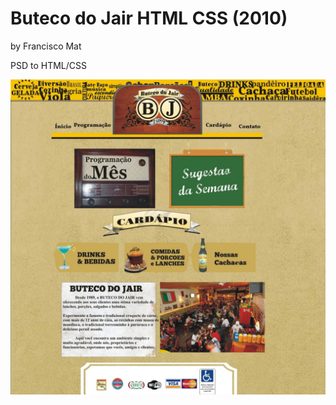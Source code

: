 # Buteco do Jair HTML CSS (2010)
by Francisco Mat

PSD to HTML/CSS

![Buteco do Jair HTML CSS](screenshot-bdj.jpg)


